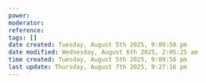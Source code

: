 ```yaml
---
power: 
moderator:
reference:
tags: []
date created: Tuesday, August 5th 2025, 9:09:58 pm
date modified: Wednesday, August 6th 2025, 2:05:25 am
time created: Tuesday, August 5th 2025, 9:09:58 pm
last update: Thursday, August 7th 2025, 9:27:16 pm
---
```

